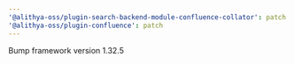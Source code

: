 ```yaml
---
'@alithya-oss/plugin-search-backend-module-confluence-collator': patch
'@alithya-oss/plugin-confluence': patch
---
```


Bump framework version 1.32.5
